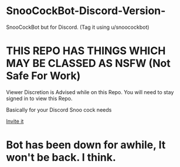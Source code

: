 # SnooCockBot-Discord-Version-
SnooCockBot but for Discord. (Tag it using u/snoocockbot)

# THIS REPO HAS THINGS WHICH MAY BE CLASSED AS NSFW (Not Safe For Work)
Viewer Discretion is Advised while on this Repo. You will need to stay signed in to view this Repo.


Basically for your Discord Snoo cock needs

[Invite it](https://discord.com/api/oauth2/authorize?client_id=836728250158809149&permissions=2147551232&redirect_uri=https%3A%2F%2Fdeltara3.github.io&scope=bot)


# Bot has been down for awhile, It won't be back. I think.
